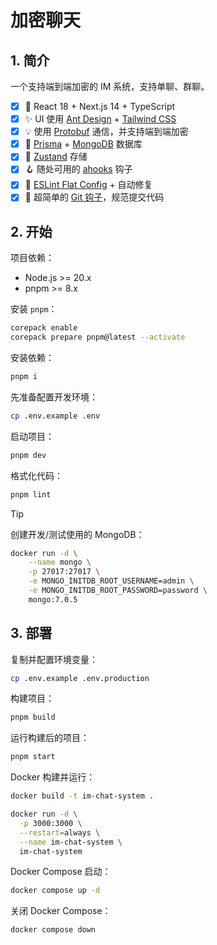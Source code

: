 # 加密聊天

## 1. 简介

一个支持端到端加密的 IM 系统，支持单聊、群聊。

- [x] 🚀 React 18 + Next.js 14 + TypeScript
- [x] ✨ UI 使用 [Ant Design](https://ant.design/) + [Tailwind CSS](https://tailwindcss.com/)
- [x] 💡 使用 [Protobuf](https://github.com/protobufjs/protobuf.js/) 通信，并支持端到端加密
- [x] 🥭 [Prisma](https://www.prisma.io/) + [MongoDB](https://www.mongodb.com/) 数据库
- [x] 💾 [Zustand](https://github.com/pmndrs/zustand) 存储
- [x] 🪝 随处可用的 [ahooks](https://ahooks.js.org/) 钩子
- [x] 🎇 [ESLint Flat Config](https://eslint.org/docs/latest/use/configure/configuration-files-new) + 自动修复
- [x] 📐 超简单的 [Git 钩子](https://github.com/toplenboren/simple-git-hooks)，规范提交代码

## 2. 开始

项目依赖：

- Node.js >= 20.x
- pnpm >= 8.x

安装 `pnpm`：

```bash
corepack enable
corepack prepare pnpm@latest --activate
```

安装依赖：

```bash
pnpm i
```

先准备配置开发环境：

```bash
cp .env.example .env
```

启动项目：

```bash
pnpm dev
```

格式化代码：

```bash
pnpm lint
```

> [!TIP]
> 创建开发/测试使用的 MongoDB：
>
> ```bash
> docker run -d \
>     --name mongo \
>     -p 27017:27017 \
>     -e MONGO_INITDB_ROOT_USERNAME=admin \
>     -e MONGO_INITDB_ROOT_PASSWORD=password \
>     mongo:7.0.5
> ```

## 3. 部署

复制并配置环境变量：

```bash
cp .env.example .env.production
```

构建项目：

```bash
pnpm build
```

运行构建后的项目：

```bash
pnpm start
```

Docker 构建并运行：

```bash
docker build -t im-chat-system .

docker run -d \
  -p 3000:3000 \
  --restart=always \
  --name im-chat-system \
  im-chat-system
```

Docker Compose 启动：

```bash
docker compose up -d
```

关闭 Docker Compose：

```bash
docker compose down
```
